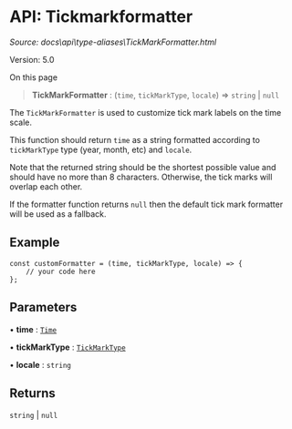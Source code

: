 # API: Tickmarkformatter

*Source: docs\api\type-aliases\TickMarkFormatter.html*

Version: 5.0

On this page

> **TickMarkFormatter** : (`time`, `tickMarkType`, `locale`) => `string` | `null`

The `TickMarkFormatter` is used to customize tick mark labels on the time scale.

This function should return `time` as a string formatted according to `tickMarkType` type (year, month, etc) and `locale`.

Note that the returned string should be the shortest possible value and should have no more than 8 characters. Otherwise, the tick marks will overlap each other.

If the formatter function returns `null` then the default tick mark formatter will be used as a fallback.

## Example[​](TickMarkFormatter.html#example "Direct link to Example")
    
    
    const customFormatter = (time, tickMarkType, locale) => {  
        // your code here  
    };  
    

## Parameters[​](TickMarkFormatter.html#parameters "Direct link to Parameters")

• **time** : [`Time`](Time.md)

• **tickMarkType** : [`TickMarkType`](../enumerations/TickMarkType.md)

• **locale** : `string`

## Returns[​](TickMarkFormatter.html#returns "Direct link to Returns")

`string` | `null`
